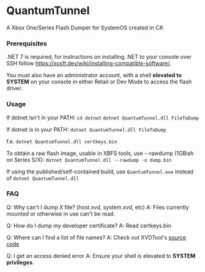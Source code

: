 # QuantumTunnel
A Xbox One/Series Flash Dumper for SystemOS created in C#.

### Prerequisites
.NET 7 is required, for instructions on installing .NET to your console over SSH follow https://xosft.dev/wiki/installing-compatible-software/.

You must also have an administrator account, with a shell **elevated to SYSTEM** on your console in either Retail or Dev Mode to access the flash driver. 

### Usage
If dotnet isn't in your PATH:
`cd dotnet`
`dotnet QuantumTunnel.dll FileToDump`

If dotnet is in your PATH:
`dotnet QuantumTunnel.dll FileToDump`

f.e. `dotnet QuantumTunnel.dll certkeys.bin`

To obtain a raw flash image, usable in XBFS tools, use --rawdump (1GBish on Series S/X):
`dotnet QuantumTunnel.dll --rawdump -o dump.bin`

If using the published/self-contained build, use `QuantumTunnel.exe` instead of `dotnet QuantumTunnel.dll`

### FAQ
Q: Why can't I dump X file? (host.xvd, system.xvd, etc)
A: Files currently mounted or otherwise in use can't be read.

Q: How do I dump my developer certificate?
A: Read certkeys.bin

Q: Where can I find a list of file names?
A: Check out XVDTool's [source code](https://github.com/emoose/xvdtool/blob/master/LibXboxOne/NAND/XbfsFile.cs#L13)

Q: I get an access denied error
A: Ensure your shell is elevated to **SYSTEM privileges**.
